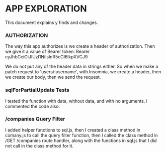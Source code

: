 # APP EXPLORATION
This document explains y finds and changes.

### AUTHORIZATION
The way this app authorizes is we create a header of authorization. Then we give it a value of Bearer token:
Bearer eyJhbGciOiJIUzI1NiIsInR5cCI6IkpXVCJ9

We do not put any of the header data in strings either. So when we make a patch request to 'users/:username', with Insomnia, we create a header, then we create our body, then we send the request.

### sqlForPartialUpdate Tests
I tested the function with data, without data, and with no arguments. I commented the code also.

### /companies Query Filter
I added helper functions to sql.js, then I created a class method
in comany.js to call the query filter function, then I called
the class method in /GET /companies route handler, along with the
functions in sql.js that I did not call in the class method for it.
